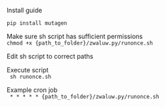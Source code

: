 Install  guide  
  
``` pip install mutagen ```

Make sure sh script has sufficient permissions  
`` chmod +x {path_to_folder}/zwaluw.py/runonce.sh ``

Edit sh script to correct paths

Execute script  
``` sh runonce.sh```

Example cron job  
``` * * * * * {path_to_folder}/zwaluw.py/runonce.sh```